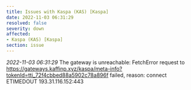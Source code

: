 ```yaml
---
title: Issues with Kaspa (KAS) [Kaspa]
date: 2022-11-03 06:31:29
resolved: false
severity: down
affected:
- Kaspa (KAS) [Kaspa]
section: issue
---
```


*2022-11-03 06:31:29* The gateway is unreachable: FetchError request to https://gateways.kaffinp.xyz/kaspa/meta-info?tokenId=tti_72f4cbbed88a5902c78a896f failed, reason: connect ETIMEDOUT 193.31.116.152:443